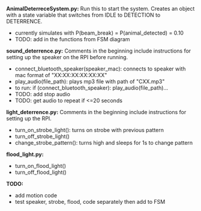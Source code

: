 **AnimalDeterreceSystem.py:** Run this to start the system. Creates an object with a state variable that switches from IDLE to DETECTION to DETERRENCE.
* currently simulates with P(beam_break) = P(animal_detected) = 0.10
* TODO: add in the functions from FSM diagram

**sound_deterrence.py:** Comments in the beginning include instructions for setting up the speaker on the RPI before running.
* connect_bluetooth_speaker(speaker_mac): connects to speaker with mac format of "XX:XX:XX:XX:XX:XX"
* play_audio(file_path): plays mp3 file with path of "CXX.mp3"
* to run: if (connect_bluetooth_speaker): play_audio(file_path)...
* TODO: add stop audio
* TODO: get audio to repeat if <=20 seconds

**light_deterrence.py:** Comments in the beginning include instructions for setting up the RPI.
* turn_on_strobe_light(): turns on strobe with previous pattern
* turn_off_strobe_light()
* change_strobe_pattern(): turns high and sleeps for 1s to change pattern

**flood_light.py:**
* turn_on_flood_light()
* turn_off_flood_light()

**TODO:**
* add motion code
* test speaker, strobe, flood, code separately then add to FSM
